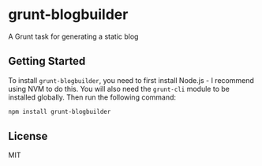 # grunt-blogbuilder

A Grunt task for generating a static blog

## Getting Started

To install `grunt-blogbuilder`, you need to first install Node.js - I recommend using NVM to do this. You will also need the `grunt-cli` module to be installed globally. Then run the following command:

```bash
npm install grunt-blogbuilder
```

## License

MIT
